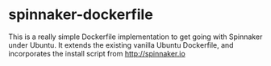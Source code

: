 # spinnaker-dockerfile
This is a really simple Dockerfile implementation to get going with Spinnaker under Ubuntu.  It extends the existing vanilla Ubuntu Dockerfile, and incorporates the install script from http://spinnaker.io

